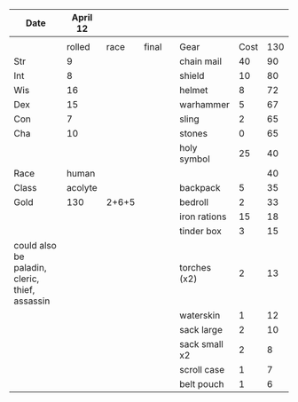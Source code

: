 | Date                                           | April 12 |       |       |  |               |      |     |
|------------------------------------------------|----------|-------|-------|--|---------------|------|-----|
|                                                |          |       |       |  |               |      |     |
|                                                | rolled   | race  | final |  | Gear          | Cost | 130 |
| Str                                            | 9        |       |       |  | chain mail    | 40   | 90  |
| Int                                            | 8        |       |       |  | shield        | 10   | 80  |
| Wis                                            | 16       |       |       |  | helmet        | 8    | 72  |
| Dex                                            | 15       |       |       |  | warhammer     | 5    | 67  |
| Con                                            | 7        |       |       |  | sling         | 2    | 65  |
| Cha                                            | 10       |       |       |  | stones        | 0    | 65  |
|                                                |          |       |       |  | holy symbol   | 25   | 40  |
| Race                                           | human    |       |       |  |               |      | 40  |
| Class                                          | acolyte  |       |       |  | backpack      | 5    | 35  |
| Gold                                           | 130      | 2+6+5 |       |  | bedroll       | 2    | 33  |
|                                                |          |       |       |  | iron rations  | 15   | 18  |
|                                                |          |       |       |  | tinder box    | 3    | 15  |
| could also be paladin, cleric, thief, assassin |          |       |       |  | torches (x2)  | 2    | 13  |
|                                                |          |       |       |  | waterskin     | 1    | 12  |
|                                                |          |       |       |  | sack large    | 2    | 10  |
|                                                |          |       |       |  | sack small x2 | 2    | 8   |
|                                                |          |       |       |  | scroll case   | 1    | 7   |
|                                                |          |       |       |  | belt pouch    | 1    | 6   |
